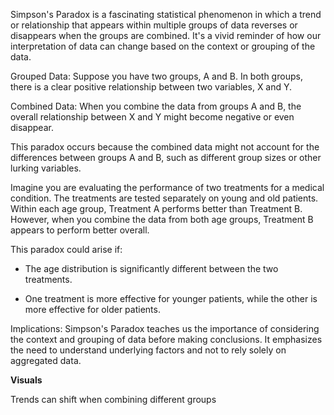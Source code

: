 Simpson's Paradox is a fascinating statistical phenomenon in which a trend or relationship that appears within 
multiple groups of data reverses or disappears when the groups are combined. It's a vivid 
reminder of how our interpretation of data can change based on the context or grouping of the data.

Grouped Data: Suppose you have two groups, A and B. In both groups, there is a clear positive relationship between two variables, X and Y.

Combined Data: When you combine the data from groups A and B, the overall relationship between X and Y might become negative or even disappear.

This paradox occurs because the combined data might not account for the differences between groups A and B, such as different group sizes or other lurking variables.

Imagine you are evaluating the performance of two treatments for a medical condition. 
The treatments are tested separately on young and old patients. Within each age group, Treatment A performs better than Treatment B. However, when you combine the data from both age groups, Treatment B appears to perform better overall.

This paradox could arise if:  

* The age distribution is significantly different between the two treatments.  

* One treatment is more effective for younger patients, while the other is more effective for older patients.  

Implications: Simpson's Paradox teaches us the importance of considering the context and grouping of data before making conclusions. It emphasizes the need to understand underlying factors and not to rely solely on aggregated data.

**Visuals**

Trends can shift when combining different groups
